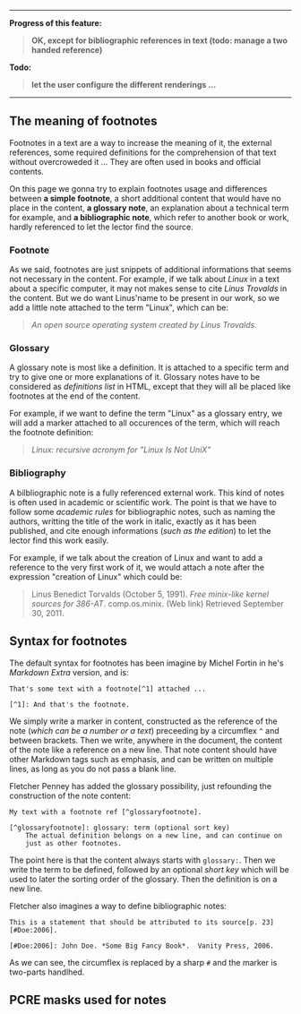 ----

**Progress of this feature:**

> **OK, except for bibliographic references in text (todo: manage a two handed reference)**


**Todo:**

> **let the user configure the different renderings ...**

----

## The meaning of footnotes

Footnotes in a text are a way to increase the meaning of it, the external references, some required definitions for the comprehension of that text without overcroweded it ... They are often used in books and official contents.

On this page we gonna try to explain footnotes usage and differences between **a simple footnote**, a short additional content that would have no place in the content, **a glossary note**, an explanation about a technical term for example, and **a bibliographic note**, which refer to another book or work, hardly referenced to let the lector find the source.

### Footnote

As we said, footnotes are just snippets of additional informations that seems not necessary in the content. For example, if we talk about *Linux* in a text about a specific computer, it may not makes sense to cite *Linus Trovalds* in the content. But we do want Linus'name to be present in our work, so we add a little note attached to the term "Linux", which can be:

> *An open source operating system created by Linus Trovalds.*

### Glossary

A glossary note is most like a definition. It is attached to a specific term and try to give one or more explanations of it. Glossary notes have to be considered as *definitions list* in HTML, except that they will all be placed like footnotes at the end of the content.

For example, if we want to define the term "Linux" as a glossary entry, we will add a marker attached to all occurences of the term, which will reach the footnote definition:

> *Linux: recursive acronym for "Linux Is Not UniX"*

### Bibliography

A bilbliographic note is a fully referenced external work. This kind of notes is often used in academic or scientific work. The point is that we have to follow some *academic rules* for bibliographic notes, such as naming the authors, writting the title of the work in italic, exactly as it has been published, and cite enough informations (*such as the edition*) to let the lector find this work easily.

For example, if we talk about the creation of Linux and want to add a reference to the very first work of it, we would attach a note after the expression "creation of Linux" which could be:

> Linus Benedict Torvalds (October 5, 1991). *Free minix-like kernel sources for 386-AT*. comp.os.minix. (Web link) Retrieved September 30, 2011.

## Syntax for footnotes

The default syntax for footnotes has been imagine by Michel Fortin in he's *Markdown Extra* version, and is:

    That's some text with a footnote[^1] attached ...

    [^1]: And that's the footnote.

We simply write a marker in content, constructed as the reference of the note (*which can be a number or a text*) preceeding by a circumflex `^` and between brackets. Then we write, anywhere in the document, the content of the note like a reference on a new line. That note content should have other Markdown tags such as emphasis, and can be written on multiple lines, as long as you do not pass a blank line.

Fletcher Penney has added the glossary possibility, just refounding the construction of the note content:

    My text with a footnote ref [^glossaryfootnote].

    [^glossaryfootnote]: glossary: term (optional sort key)
        The actual definition belongs on a new line, and can continue on
        just as other footnotes.

The point here is that the content always starts with `glossary:`. Then we write the term to be defined, followed by an optional *short key* which will be used to later the sorting order of the glossary. Then the definition is on a new line.

Fletcher also imagines a way to define bibliographic notes:

    This is a statement that should be attributed to its source[p. 23][#Doe:2006].

    [#Doe:2006]: John Doe. *Some Big Fancy Book*.  Vanity Press, 2006.

As we can see, the circumflex is replaced by a sharp `#` and the marker is two-parts handlhed.

## PCRE masks used for notes
